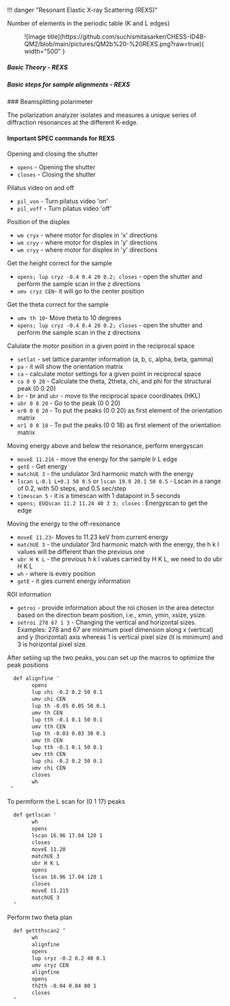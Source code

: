 
!!! danger "Resonant Elastic X-ray Scattering (REXS)"

Number of elements in the periodic table (K and L edges)

<figure markdown>
  ![Image title](https://github.com/suchismitasarker/CHESS-ID4B-QM2/blob/main/pictures/QM2b%20-%20REXS.png?raw=true){ width="500" }
</figure>


##### Basic Theory - REXS


##### Basic steps for sample alignments - REXS


</i>
### Beamsplitting polarimeter

The polarization analyzer isolates and measures a unique series of diffraction resonances at the different K-edge.

#### Important SPEC commands for REXS

Opening and closing the shutter

* `opens` - Opening the shutter
* `closes` - Closing the shutter

Pilatus video on and off

* `pil_von` - Turn pilatus video 'on'
* `pil_voff` - Turn pilatus video 'off'


Position of the displex

* `wm cryx` - where motor for displex in 'x' directions
* `wm cryy` - where motor for displex in 'y' directions
* `wm cryy` - where motor for displex in 'y' directions

Get the height correct for the sample 

* `opens; lup cryz -0.4 0.4 20 0.2; closes` - open the shutter and perform the sample scan in the z directions
* `umv cryz CEN`- it will go to the center position

Get the theta correct for the sample 

* `umv th 10`- Move theta to 10 degrees
* `opens; lup cryz -0.4 0.4 20 0.2; closes` - open the shutter and perform the sample scan in the z directions

Calulate the motor position in a given point in the reciprocal space

* `setlat` - set lattice paramter information (a, b, c, alpha, beta, gamma) 
* `pa` - it will show the orientation matrix
* `ca` 			- calculate motor settings for a given point in reciprocal space
* `ca 0 0 20` - Calculate the theta, 2theta, chi, and phi for the structural peak (0 0 20)
* `br` - br and `ubr` - move to the reciprocal space coordinates (HKL)
* `ubr 0 0 20` - Go to the peak (0 0 20)
* `or0 0 0 20` - To put the peaks (0 0 20) as first element of the orientation matrix
* `or1 0 0 18` - To put the peaks (0 0 18) as first element of the orientation matrix

Moving energy above and below the resonance, perform energyscan 

* `moveE 11.216` - move the energy for the sample Ir L edge
* `getE` - Get energy
* `matchUE 3` -  the undulator 3rd harmonic match with the energy
* `lscan L-0.1 L+0.1 50 0.5` or `lscan 19.9 20.1 50 0.5` -  Lscan in a range of 0.2, with 50 steps, and 0.5 sec/step
* `timescan 5` - it is a timescan with 1 datapoint in 5 seconds
* `opens; EUQscan 11.2 11.24 40 3 3; closes` : Energyscan to get the edge

Moving the energy to the off-resonance 

* `moveE 11.23`- Moves to 11.23 keV from current energy
* `matchUE 3` - the undulator 3rd harmonic match with the energy, the h k l values will be different than the previous one
* `ubr H K L` - the previous h k l values carried by H K L, we need to do ubr H K L
* `wh` - where is every position
* `getE` - it gies current energy information

ROI information 

* `getroi` -  provide information about the roi chosen in the area detector based on the direction beam position, i.e., xmin, ymin, xsize, ysize.
* `setroi 278 67 1 3` - Changing the vertical and horizontal sizes. Examples: 278 and 67 are minimum pixel dimension along x (vertical) and y (horizontal) axis whereas 1 is vertical pixel size (it is minimum) and 3 is horizontal pixel size.

After setiing up the two peaks, you can set up the macros to optimize the peak positions

      def alignfine '
            opens
            lup chi -0.2 0.2 50 0.1
            umv chi CEN
            lup th -0.05 0.05 50 0.1
            umv th CEN
            lup tth -0.1 0.1 50 0.1
            umv tth CEN
            lup th -0.03 0.03 30 0.1
            umv th CEN
            lup tth -0.1 0.1 50 0.1
            umv tth CEN
            lup chi -0.2 0.2 50 0.1
            umv chi CEN
            closes
            wh
     ‘

To permform the L scan for (0 1 17) peaks 


      def getlscan '
            wh
            opens
            lscan 16.96 17.04 120 1
            closes
            moveE 11.20
            matchUE 3
            ubr H K L
            opens
            lscan 16.96 17.04 120 1
            closes
            moveE 11.215
            matchUE 3
      ‘

Perform two theta plan

      def gettthscan2 ‘
            wh
            alignfine
            opens
            lup cryz -0.2 0.2 40 0.1
            umv cryz CEN
            alignfine
            opens
            th2th -0.04 0.04 80 1
            closes
      ‘

      

